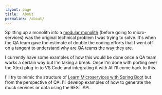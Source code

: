 ```yaml
---
layout: page
title:  About
permalink: /about/
---
```


Splitting up a monolith into a [modular monolith](https://www.youtube.com/watch?v=5OjqD-ow8GE) (before going to micro-services) was the original technical problem I was trying to solve.
It's when the QA team gave the estimate of double the coding efforts that I went off on a tangent to understand why are QA teams the way they are.

I currently have some examples of how this would be done once a QA team works a certain way but I'm taking a break.
Once I'm done with porting over the Xtext plug-in to VS Code and integrating it with AI I'll come back to this.

I'll try to mimic the structure of [Learn Microservices with Spring Boot](https://mosy.tech/products-overview/) but from the perspective of QA.
I'll develop examples of how to generate the mock services or data using the REST API.